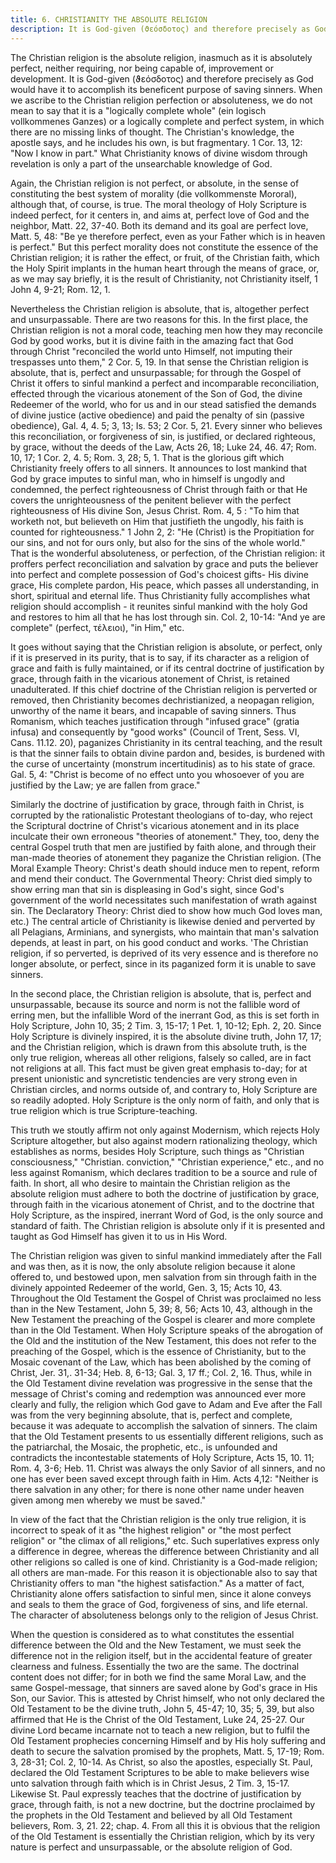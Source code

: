 ```yaml
---
title: 6. CHRISTIANITY THE ABSOLUTE RELIGION
description: It is God-given (ϑεόσδοτος) and therefore precisely as God would have it to accomplish its beneficent purpose of saving sinners.
---
```


The Christian religion is the absolute religion, inasmuch as it is absolutely perfect, neither requiring, nor being capable of, improvement or development. It is God-given (ϑεόσδοτος) and therefore precisely as God would have it to accomplish its beneficent purpose of saving sinners. When we ascribe to the Christian religion perfection or absoluteness, we do not mean to say that it is a "logically complete whole" (ein logisch vollkommenes Ganzes) or a logically complete and perfect system, in which there are no missing links of thought. The Christian's knowledge, the apostle says, and he includes his own, is but fragmentary. 1 Cor. 13, 12: "Now I know in part." What Christianity knows of divine wisdom through revelation is only a part of the unsearchable knowledge of God.

Again, the Christian religion is not perfect, or absolute, in the sense of constituting the best system of morality (die vollkommenste Mororal), although that, of course, is true. The moral theology of Holy Scripture is indeed perfect, for it centers in, and aims at, perfect love of God and the neighbor, Matt. 22, 37-40. Both its demand and its goal are perfect love, Matt. 5, 48: "Be ye therefore perfect, even as your Father which is in heaven is perfect." But this perfect morality does not constitute the essence of the Christian religion; it is rather the effect, or fruit, of the Christian faith, which the Holy Spirit implants in the human heart through the means of grace, or, as we may say briefly, it is the result of Christianity, not Christianity itself, 1 John 4, 9-21; Rom. 12, 1.

Nevertheless the Christian religion is absolute, that is, altogether perfect and unsurpassable. There are two reasons for this. In the first place, the Christian religion is not a moral code, teaching men how they may reconcile God by good works, but it is divine faith in the amazing fact that God through Christ "reconciled the world unto Himself, not imputing their trespasses unto them," 2 Cor. 5, 19. In that sense the Christian religion is absolute, that is, perfect and unsurpassable; for through the Gospel of Christ it offers to sinful mankind a perfect and incomparable reconciliation, effected through the vicarious atonement of the Son of God, the divine Redeemer of the world, who for us and in our stead satisfied the demands of divine justice (active obedience) and paid the penalty of sin (passive obedience), Gal. 4, 4. 5; 3, 13; Is. 53; 2 Cor. 5, 21. Every sinner who believes this reconciliation, or forgiveness of sin, is justified, or declared righteous, by grace, without the deeds of the Law, Acts 26, 18; Luke 24, 46. 47; Rom. 10, 17; 1 Cor. 2, 4. 5; Rom. 3, 28; 5, 1. That is the glorious gift which Christianity freely offers to all sinners. It announces to lost mankind that God by grace imputes to sinful man, who in himself is ungodly and condemned, the perfect righteousness of Christ through faith or that He covers the unrighteousness of the penitent believer with the perfect righteousness of His divine Son, Jesus Christ. Rom. 4, 5 : "To him that worketh not, but believeth on Him that justifieth the ungodly, his faith is counted for righteousness." 1 John 2, 2: "He (Christ) is the Propitiation for our sins, and not for ours only, but also for the sins of the whole world." That is the wonderful absoluteness, or perfection, of the Christian religion: it proffers perfect reconciliation and salvation by grace and puts the believer into perfect and complete possession of God's choicest gifts- His divine grace, His complete pardon, His peace, which passes all understanding, in short, spiritual and eternal life. Thus Christianity fully accomplishes what religion should accomplish - it reunites sinful mankind with the holy God and restores to him all that he has lost through sin. Col. 2, 10-14: "And ye are complete" (perfect, τέλειοι), "in Him," etc.

It goes without saying that the Christian religion is absolute, or perfect, only if it is preserved in its purity, that is to say, if its character as a religion of grace and faith is fully maintained, or if its central doctrine of justification by grace, through faith in the vicarious atonement of Christ, is retained unadulterated. If this chief doctrine of the Christian religion is perverted or removed, then Christianity becomes dechristianized, a neopagan religion, unworthy of the name it bears, and incapable of saving sinners. Thus Romanism, which teaches justification through "infused grace" (gratia infusa) and consequently by "good works" (Council of Trent, Sess. VI, Cans. 11.12. 20), paganizes Christianity in its central teaching, and the result is that the sinner fails to obtain divine pardon and, besides, is burdened with the curse of uncertainty (monstrum incertitudinis) as to his state of grace. Gal. 5, 4: "Christ is become of no effect unto you whosoever of you are justified by the Law; ye are fallen from grace."

Similarly the doctrine of justification by grace, through faith in Christ, is corrupted by the rationalistic Protestant theologians of to-day, who reject the Scriptural doctrine of Christ's vicarious atonement and in its place inculcate their own erroneous "theories of atonement." They, too, deny the central Gospel truth that men are justified by faith alone, and through their man-made theories of atonement they paganize the Christian religion. (The Moral Example Theory: Christ's death should induce men to repent, reform and mend their conduct. The Governmental Theory: Christ died simply to show erring man that sin is displeasing in God's sight, since God's government of the world necessitates such manifestation of wrath against sin. The Declaratory Theory: Christ died to show how much God loves man, etc.) The central article of Christianity is likewise denied and perverted by all Pelagians, Arminians, and synergists, who maintain that man's salvation depends, at least in part, on his good conduct and works. 'The Christian religion, if so perverted, is deprived of its very essence and is therefore no longer absolute, or perfect, since in its paganized form it is unable to save sinners.

In the second place, the Christian religion is absolute, that is, perfect and unsurpassable, because its source and norm is not the fallible word of erring men, but the infallible Word of the inerrant God, as this is set forth in Holy Scripture, John 10, 35; 2 Tim. 3, 15-17; 1 Pet. 1, 10-12; Eph. 2, 20. Since Holy Scripture is divinely inspired, it is the absolute divine truth, John 17, 17; and the Christian religion, which is drawn from this absolute truth, is the only true religion, whereas all other religions, falsely so called, are in fact not religions at all. This fact must be given great emphasis to-day; for at present unionistic and syncretistic tendencies are very strong even in Christian circles, and norms outside of, and contrary to, Holy Scripture are so readily adopted. Holy Scripture is the only norm of faith, and only that is true religion which is true Scripture-teaching.

This truth we stoutly affirm not only against Modernism, which rejects Holy Scripture altogether, but also against modern rationalizing theology, which establishes as norms, besides Holy Scripture, such things as "Christian consciousness," "Christian. conviction," "Christian experience," etc., and no less against Romanism, which declares tradition to be a source and rule of faith. In short, all who desire to maintain the Christian religion as the absolute religion must adhere to both the doctrine of justification by grace, through faith in the vicarious atonement of Christ, and to the doctrine that Holy Scripture, as the inspired, inerrant Word of God, is the only source and standard of faith. The Christian religion is absolute only if it is presented and taught as God Himself has given it to us in His Word.

The Christian religion was given to sinful mankind immediately after the Fall and was then, as it is now, the only absolute religion because it alone offered to, und bestowed upon, men salvation from sin through faith in the divinely appointed Redeemer of the world, Gen. 3, 15; Acts 10, 43. Throughout the Old Testament the Gospel of Christ was proclaimed no less than in the New Testament, John 5, 39; 8, 56; Acts 10, 43, although in the New Testament the preaching of the Gospel is clearer and more complete than in the Old Testament. When Holy Scripture speaks of the abrogation of the Old and the institution of the New Testament, this does not refer to the preaching of the Gospel, which is the essence of Christianity, but to the Mosaic covenant of the Law, which has been abolished by the coming of Christ, Jer. 31,. 31-34; Heb. 8, 6-13; Gal. 3, 17 ff.; Col. 2, 16. Thus, while in the Old Testament divine revelation was progressive in the sense that the message of Christ's coming and redemption was announced ever more clearly and fully, the religion which God gave to Adam and Eve after the Fall was from the very beginning absolute, that is, perfect and complete, because it was adequate to accomplish the salvation of sinners. The claim that the Old Testament presents to us essentially different religions, such as the patriarchal, the Mosaic, the prophetic, etc., is unfounded and contradicts the incontestable statements of Holy Scripture, Acts 15, 10. 11; Rom. 4, 3-6; Heb. 11. Christ was always the only Savior of all sinners, and no one has ever been saved except through faith in Him. Acts 4,12: "Neither is there salvation in any other; for there is none other name under heaven given among men whereby we must be saved."

In view of the fact that the Christian religion is the only true religion, it is incorrect to speak of it as "the highest religion" or "the most perfect religion" or "the climax of all religions," etc. Such superlatives express only a difference in degree, whereas the difference between Christianity and all other religions so called is one of kind. Christianity is a God-made religion; all others are man-made. For this reason it is objectionable also to say that Christianity offers to man "the highest satisfaction." As a matter of fact, Christianity alone offers satisfaction to sinful men, since it alone conveys and seals to them the grace of God, forgiveness of sins, and life eternal. The character of absoluteness belongs only to the religion of Jesus Christ.

When the question is considered as to what constitutes the essential difference between the Old and the New Testament, we must seek the difference not in the religion itself, but in the accidental feature of greater clearness and fulness. Essentially the two are the same. The doctrinal content does not differ; for in both we find the same Moral Law, and the same Gospel-message, that sinners are saved alone by God's grace in His Son, our Savior. This is attested by Christ himself, who not only declared the Old Testament to be the divine truth, John 5, 45-47; 10, 35; 5, 39, but also affirmed that He is the Christ of the Old Testament, Luke 24, 25-27. Our divine Lord became incarnate not to teach a new religion, but to fulfil the Old Testament prophecies concerning Himself and by His holy suffering and death to secure the salvation promised by the prophets, Matt. 5, 17-19; Rom. 3, 28-31; Col. 2, 10-14. As Christ, so also the apostles, especially St. Paul, declared the Old Testament Scriptures to be able to make believers wise unto salvation through faith which is in Christ Jesus, 2 Tim. 3, 15-17. Likewise St. Paul expressly teaches that the doctrine of justification by grace, through faith, is not a new doctrine, but the doctrine proclaimed by the prophets in the Old Testament and believed by all Old Testament believers, Rom. 3, 21. 22; chap. 4. From all this it is obvious that the religion of the Old Testament is essentially the Christian religion, which by its very nature is perfect and unsurpassable, or the absolute religion of God.